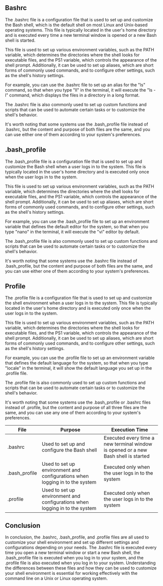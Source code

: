 
## Bashrc

The .bashrc file is a configuration file that is used to set up and customize the Bash shell, which is the default shell on most Linux and Unix-based operating systems. This file is typically located in the user's home directory and is executed every time a new terminal window is opened or a new Bash shell is started.

This file is used to set up various environment variables, such as the PATH variable, which determines the directories where the shell looks for executable files, and the PS1 variable, which controls the appearance of the shell prompt. Additionally, it can be used to set up aliases, which are short forms of commonly used commands, and to configure other settings, such as the shell's history settings.

For example, you can use the .bashrc file to set up an alias for the "ls" command, so that when you type "ll" in the terminal, it will execute the "ls -l" command, which displays the files in a directory in a long format.

The .bashrc file is also commonly used to set up custom functions and scripts that can be used to automate certain tasks or to customize the shell's behavior.

It's worth noting that some systems use the .bash_profile file instead of .bashrc, but the content and purpose of both files are the same, and you can use either one of them according to your system's preferences.


## .bash_profile

The .bash_profile file is a configuration file that is used to set up and customize the Bash shell when a user logs in to the system. This file is typically located in the user's home directory and is executed only once when the user logs in to the system.

This file is used to set up various environment variables, such as the PATH variable, which determines the directories where the shell looks for executable files, and the PS1 variable, which controls the appearance of the shell prompt. Additionally, it can be used to set up aliases, which are short forms of commonly used commands, and to configure other settings, such as the shell's history settings.

For example, you can use the .bash_profile file to set up an environment variable that defines the default editor for the system, so that when you type "nano" in the terminal, it will execute the "vi" editor by default.

The .bash_profile file is also commonly used to set up custom functions and scripts that can be used to automate certain tasks or to customize the shell's behavior.

It's worth noting that some systems use the .bashrc file instead of .bash_profile, but the content and purpose of both files are the same, and you can use either one of them according to your system's preferences.


## Profile

The .profile file is a configuration file that is used to set up and customize the shell environment when a user logs in to the system. This file is typically located in the user's home directory and is executed only once when the user logs in to the system.

This file is used to set up various environment variables, such as the PATH variable, which determines the directories where the shell looks for executable files, and the PS1 variable, which controls the appearance of the shell prompt. Additionally, it can be used to set up aliases, which are short forms of commonly used commands, and to configure other settings, such as the shell's history settings.

For example, you can use the .profile file to set up an environment variable that defines the default language for the system, so that when you type "locale" in the terminal, it will show the default language you set up in the .profile file.

The .profile file is also commonly used to set up custom functions and scripts that can be used to automate certain tasks or to customize the shell's behavior.




It's worth noting that some systems use the .bash_profile or .bashrc files instead of .profile, but the content and purpose of all three files are the same, and you can use any one of them according to your system's preferences.

|File|Purpose|Execution Time|
|---|---|---|
|.bashrc|Used to set up and configure the Bash shell|Executed every time a new terminal window is opened or a new Bash shell is started|
|.bash_profile|Used to set up environment and configurations when logging in to the system|Executed only when the user logs in to the system|
|.profile|Used to set up environment and configurations when logging in to the system|Executed only when the user logs in to the system|

## Conclusion

In conclusion, the .bashrc, .bash_profile, and .profile files are all used to customize your shell environment and set up different settings and configurations depending on your needs. The .bashrc file is executed every time you open a new terminal window or start a new Bash shell, the .bash_profile file is executed when you log in to your system, and the .profile file is also executed when you log in to your system. Understanding the differences between these files and how they can be used to customize your shell environment is essential for working effectively with the command line on a Unix or Linux operating system.
